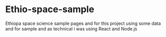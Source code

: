 # Ethio-space-sample
Ethiopa space science sample pages and for this project using some data and for sample and as technical i was using React and Node.js

